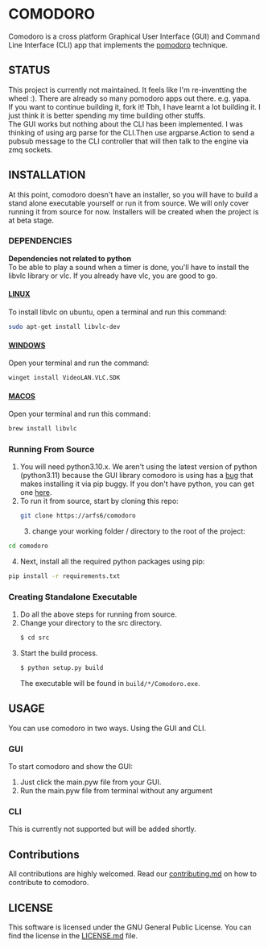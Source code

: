 # COMODORO  
Comodoro is a cross platform Graphical User Interface (GUI) and Command Line Interface (CLI) app that implements the [pomodoro](https://en.wikipedia.org/wiki/Pomodoro_Technique) technique.  
## STATUS  
This project is currently not maintained. It feels like I'm re-inventting the wheel :). There are already so many pomodoro apps out there. e.g. yapa.  
If you want to continue building it, fork it! Tbh, I have learnt a lot building it. I just think it is better spending my time building other stuffs.  
The GUI works but nothing about the CLI has been implemented. I was thinking of using arg parse for the CLI.Then use argparse.Action to send a pubsub message to the CLI controller that will then talk to the engine via zmq sockets.  
## INSTALLATION  
At this point, comodoro doesn't have an installer, so you will have to build a stand alone executable yourself or run it from source. We will only cover running it from source for now. Installers will be created when the project is at beta stage.  
### DEPENDENCIES  
**Dependencies not related to python**  
To be able to play a sound when a timer is done, you'll have to install the
libvlc library or vlc. If you already have vlc, you are good to go.  
#### [LINUX](https://code.videolan.org/videolan/LibVLCSharp/blob/master/docs/linux-setup.md)  
To install libvlc on ubuntu, open a terminal and run this command:  
```bash
sudo apt-get install libvlc-dev
```  
#### [WINDOWS](https://www.videolan.org/vlc/)  
Open your terminal and run the command:  
```bash
winget install VideoLAN.VLC.SDK
```
#### [MACOS](https://www.videolan.org/vlc/)  
Open your terminal and run this command:  
```bash
brew install libvlc
```
### Running From Source  
1. You will need python3.10.x. We aren't using the latest version of python (python3.11) because the GUI library comodoro is using has a [bug](https://github.com/wxWidgets/Phoenix/issues/2296) that makes installing it via pip buggy. If you don't have python, you can get one [here](https://www.python.org/downloads/).  
2. To run it from source, start by cloning this repo:  
    ```bash
    git clone https://arfs6/comodoro
    ```
    3. change your working folder / directory to the root of the project:  
```bash
cd comodoro
```
4. Next, install all the required python packages using pip:  
```bash
pip install -r requirements.txt
```
### Creating Standalone Executable  
1. Do all the above steps for running from source.  
2. Change your directory to the src directory.  
	```bash
	$ cd src
	```
3. Start the build process. 
	```bash
	$ python setup.py build
	```
	The executable will be found in `build/*/Comodoro.exe`.  
## USAGE  
You can use comodoro in two ways. Using the GUI and CLI.  
### GUI  
To start comodoro and show the GUI:  
1. Just click the main.pyw file from your GUI.
2. Run the main.pyw file from terminal without any argument  
### CLI  
This is currently not supported but will be added shortly. 
## Contributions  
All contributions are highly welcomed. Read our
[contributing.md](./CONTRIBUTING.md) on how to contribute to comodoro.  
## LICENSE  
This software is licensed under the GNU General Public License. You can find
the license in the [LICENSE.md](./LICENSE.md) file.
